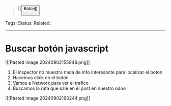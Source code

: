 > [[<button> Boton]]

Tags: 
Status: 
Related: 

___

# Buscar botón javascript

![[Pasted image 20240902155948.png]]
1. El inspector no muestra nada de info interesante para localizar el boton
2. Hacemos click en el botón
3. Vamos a Network para ver el trafico
4. Buscamos la ruta que sale en el post en nuestro odoo

![[Pasted image 20240902160244.png]]
